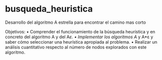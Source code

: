 # busqueda_heuristica
 Desarrollo del algoritmo A estrella para encontrar el camino mas corto

Objetivos:
• Comprender el funcionamiento de la búsqueda heurística y en concreto del algoritmo
A y del A*ε.
• Implementar los algoritmos A* y A*ε y saber cómo seleccionar una heurística apropiada
al problema.
• Realizar un análisis cuantitativo respecto al número de nodos explorados con este
algoritmo.
